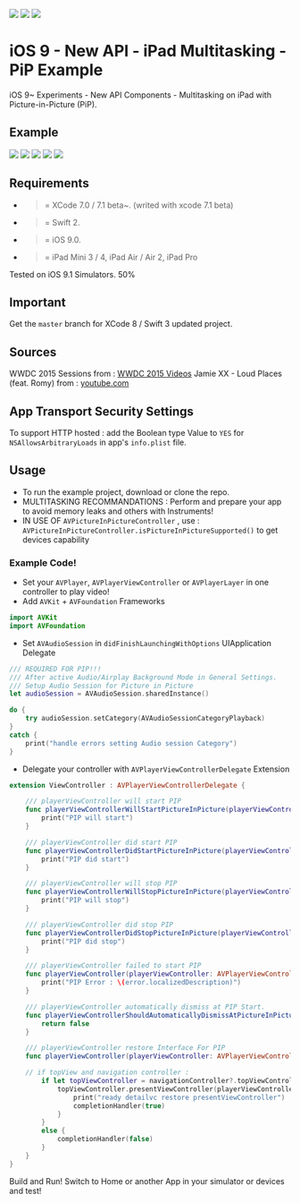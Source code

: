 ![](https://img.shields.io/badge/build-pass-brightgreen.svg?style=flat-square)
![](https://img.shields.io/badge/platform-iOS9+-ff69b4.svg?style=flat-square)
![](https://img.shields.io/badge/Require-XCode7-lightgrey.svg?style=flat-square)


# iOS 9 - New API - iPad Multitasking - PiP Example
iOS 9~ Experiments - New API Components - Multitasking on iPad with Picture-in-Picture (PiP).

## Example

![](https://raw.githubusercontent.com/Sweefties/iOS9-NewAPI-iPad-Multitasking-PIP-Example/master/source/iPadOS9-Simulators-AVPlayerVCPiP-1.jpg)
![](https://raw.githubusercontent.com/Sweefties/iOS9-NewAPI-iPad-Multitasking-PIP-Example/master/source/iPadOS9-Simulators-AVPlayerVCPiP-2.jpg)
![](https://raw.githubusercontent.com/Sweefties/iOS9-NewAPI-iPad-Multitasking-PIP-Example/master/source/iPadOS9-Simulators-AVPlayerVCPiP-3.jpg)
![](https://raw.githubusercontent.com/Sweefties/iOS9-NewAPI-iPad-Multitasking-PIP-Example/master/source/iPadOS9-Simulators-AVPlayerVCPiP-4.jpg)
![](https://raw.githubusercontent.com/Sweefties/iOS9-NewAPI-iPad-Multitasking-PIP-Example/master/source/iPadOS9-Simulators-AVPlayerVCPiP-5.jpg)


## Requirements

- >= XCode 7.0 / 7.1 beta~. (writed with xcode 7.1 beta)
- >= Swift 2.
- >= iOS 9.0.
- >= iPad Mini 3 / 4, iPad Air / Air 2, iPad Pro

Tested on iOS 9.1 Simulators. 50%


## Important

Get the `master` branch for XCode 8 / Swift 3 updated project.


## Sources
WWDC 2015 Sessions from : [WWDC 2015 Videos](https://developer.apple.com/videos/wwdc/2015/)
Jamie XX - Loud Places (feat. Romy) from : [youtube.com](https://youtu.be/TP9luRtEqjc)


## App Transport Security Settings

To support HTTP hosted : add the Boolean type Value to `YES` for `NSAllowsArbitraryLoads` in app's `info.plist` file.


## Usage

- To run the example project, download or clone the repo.
- MULTITASKING RECOMMANDATIONS : Perform and prepare your app to avoid memory leaks and others with Instruments!
- IN USE OF `AVPictureInPictureController` , use : `AVPictureInPictureController.isPictureInPictureSupported()` to get devices capability


### Example Code!


- Set your `AVPlayer`, `AVPlayerViewController` or `AVPlayerLayer` in one controller to play video!
- Add `AVKit` + `AVFoundation` Frameworks

```swift
import AVKit
import AVFoundation
```


- Set `AVAudioSession` in `didFinishLaunchingWithOptions` UIApplication Delegate
```swift
/// REQUIRED FOR PIP!!!
/// After active Audio/Airplay Background Mode in General Settings.
/// Setup Audio Session for Picture in Picture
let audioSession = AVAudioSession.sharedInstance()

do {
    try audioSession.setCategory(AVAudioSessionCategoryPlayback)
}
catch {
    print("handle errors setting Audio session Category")
}
```

- Delegate your controller with `AVPlayerViewControllerDelegate` Extension
```swift
extension ViewController : AVPlayerViewControllerDelegate {

    /// playerViewController will start PIP
    func playerViewControllerWillStartPictureInPicture(playerViewController: AVPlayerViewController) {
        print("PIP will start")
    }

    /// playerViewController did start PIP
    func playerViewControllerDidStartPictureInPicture(playerViewController: AVPlayerViewController) {
        print("PIP did start")
    }

    /// playerViewController will stop PIP
    func playerViewControllerWillStopPictureInPicture(playerViewController: AVPlayerViewController) {
        print("PIP will stop")
    }

    /// playerViewController did stop PIP
    func playerViewControllerDidStopPictureInPicture(playerViewController: AVPlayerViewController) {
        print("PIP did stop")
    }

    /// playerViewController failed to start PIP
    func playerViewController(playerViewController: AVPlayerViewController, failedToStartPictureInPictureWithError error: NSError) {
        print("PIP Error : \(error.localizedDescription)")
    }

    /// playerViewController automatically dismiss at PIP Start.
    func playerViewControllerShouldAutomaticallyDismissAtPictureInPictureStart(playerViewController: AVPlayerViewController) -> Bool {
        return false
    }

    /// playerViewController restore Interface For PIP
    func playerViewController(playerViewController: AVPlayerViewController, restoreUserInterfaceForPictureInPictureStopWithCompletionHandler completionHandler: (Bool) -> Void) {

    // if topView and navigation controller :
        if let topViewController = navigationController?.topViewController {
            topViewController.presentViewController(playerViewController, animated: true) {
                print("ready detailvc restore presentViewController")
                completionHandler(true)
            }
        }
        else {
            completionHandler(false)
        }
    }
}
```


Build and Run!
Switch to Home or another App in your simulator or devices and test!
